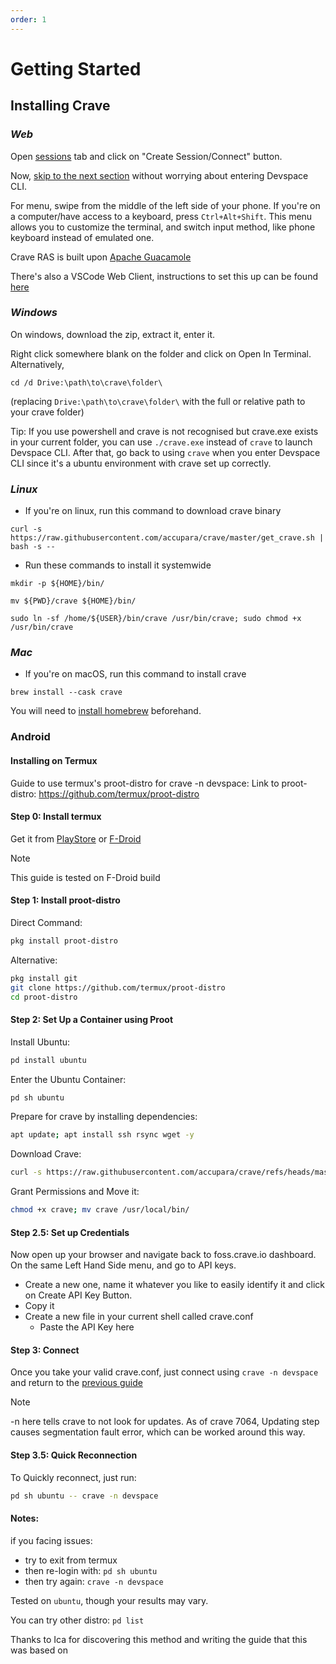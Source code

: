 ```yaml
---
order: 1
---
```


# Getting Started 
## Installing Crave
### *Web*

Open [sessions](https://foss.crave.io/app/#/session?team=14) tab and
click on "Create Session/Connect" button.

Now, [skip to the next
section](./Crave_Devspace#setting-up-the-project) without worrying about entering Devspace CLI.

For menu, swipe from the middle of the left side of your phone. If you're on a computer/have access to a keyboard, press `Ctrl+Alt+Shift`. This menu allows you to customize the terminal, and switch input method, like phone keyboard instead of emulated one. 

Crave RAS is built upon [Apache Guacamole](https://guacamole.apache.org/)

There's also a VSCode Web Client, instructions to set this up can be found [here](./Crave_Tricks#wiki/Crave_Tricks#vs-code-web)

### *Windows*

On windows, download the zip, extract it, enter it.

Right click somewhere blank on the folder and click on Open In Terminal.
Alternatively,

```
cd /d Drive:\path\to\crave\folder\ 
```

(replacing `Drive:\path\to\crave\folder\` with the full or relative path to your
crave folder)


Tip: If you use powershell and crave is not recognised but crave.exe exists in your current folder, you can use `./crave.exe` instead of `crave` to launch Devspace CLI. After that, go back to using `crave` when you enter Devspace CLI since it's a ubuntu environment with crave set up correctly.

### *Linux*

- If you're on linux, run this command to download crave binary

```
curl -s https://raw.githubusercontent.com/accupara/crave/master/get_crave.sh | bash -s -- 
```

- Run these commands to install it systemwide

```
mkdir -p ${HOME}/bin/
```

```
mv ${PWD}/crave ${HOME}/bin/ 
```

```
sudo ln -sf /home/${USER}/bin/crave /usr/bin/crave; sudo chmod +x /usr/bin/crave 
```

### *Mac*

- If you're on macOS, run this command to install crave

```
brew install --cask crave
```
You will need to [install homebrew](https://brew.sh/) beforehand.

### Android
#### Installing on Termux

Guide to use termux's proot-distro for crave -n devspace:
Link to proot-distro: https://github.com/termux/proot-distro

#### Step 0: Install termux
Get it from [PlayStore](https://play.google.com/store/apps/details?id=com.termux&hl=en_IN) or [F-Droid](https://f-droid.org/en/packages/com.termux/)

> [!NOTE]  
> This guide is tested on F-Droid build
#### Step 1: Install proot-distro
Direct Command:
```bash
pkg install proot-distro
```

Alternative:
```bash
pkg install git
git clone https://github.com/termux/proot-distro
cd proot-distro
```

#### Step 2: Set Up a Container using Proot
Install Ubuntu:
```bash
pd install ubuntu
```

Enter the Ubuntu Container:
```bash
pd sh ubuntu
```

Prepare for crave by installing dependencies:
```bash
apt update; apt install ssh rsync wget -y
```

Download Crave:
```bash
curl -s https://raw.githubusercontent.com/accupara/crave/refs/heads/master/get_crave.sh | bash -s --
```

Grant Permissions and Move it:
```bash
chmod +x crave; mv crave /usr/local/bin/
```

#### Step 2.5: Set up Credentials
Now open up your browser and navigate back to foss.crave.io dashboard. On the same Left Hand Side menu, and go to API keys.
- Create a new one, name it whatever you like to easily identify it and
click on Create API Key Button.
- Copy it
- Create a new file in your current shell called crave.conf
    - Paste the API Key here
#### Step 3: Connect
Once you take your valid crave.conf, just connect using `crave -n devspace` and return to the [previous guide](./Crave_Devspace.md##setting-up-the-project)

> [!NOTE]  
> -n here tells crave to not look for updates. As of crave 7064, Updating step causes segmentation fault error, which can be worked around this way.

#### Step 3.5: Quick Reconnection
To Quickly reconnect, just run:
```bash
pd sh ubuntu -- crave -n devspace
```

#### Notes: 
if you facing issues:
- try to exit from termux
- then re-login with: 
    `pd sh ubuntu`
- then try again:
    `crave -n devspace`

Tested on `ubuntu`, though your results may vary.

You can try other distro: 
`pd list`

Thanks to Ica for discovering this method and writing the guide that this was based on